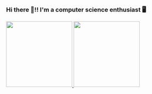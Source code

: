 ### Hi there 👋!! I'm a computer science enthusiast 🖥️

<!--
**gxrj/gxrj** is a ✨ _special_ ✨ repository because its `README.md` (this file) appears on your GitHub profile.

Here are some ideas to get you started:

- 🔭 I’m currently working on ...
- 🌱 I’m currently learning ...
- 👯 I’m looking to collaborate on ...
- 🤔 I’m looking for help with ...
- 💬 Ask me about ...
- 📫 How to reach me: ...
- 😄 Pronouns: ...
- ⚡ Fun fact: ...
-->
<div>
 <a href="https://github.com/gxrj">
    <tr>
     <td width="380px">
      <img src ="https://github-readme-stats.vercel.app/api/top-langs/?username=gxrj&theme=dracula&layout=compact" height="180px">
     </td>
     <td  width="470px">
      <img src ="https://github-readme-stats.vercel.app/api?username=gxrj&show_icons=true&theme=dracula" height="180px">
     </td>
    </tr>
 </a>
</div>
  
